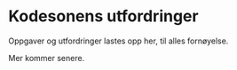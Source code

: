# Kodesonens utfordringer
Oppgaver og utfordringer lastes opp her, til alles fornøyelse.

Mer kommer senere.
